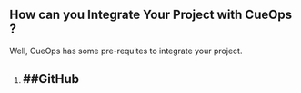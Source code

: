 ## How can you Integrate Your Project with CueOps ?

Well, CueOps has some pre-requites to integrate your project.

1. ##GitHub
   - 


